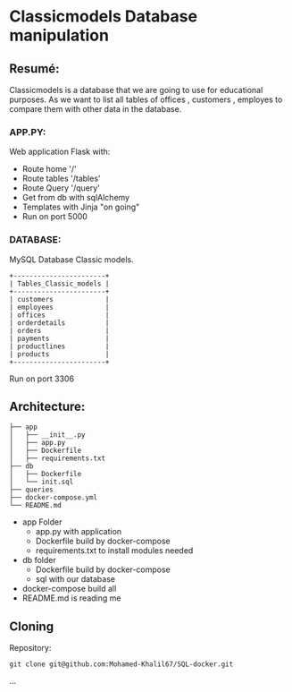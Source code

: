 # Classicmodels Database manipulation

## Resumé:

Classicmodels is a database that we are going to use for educational purposes. As we want to list all tables of offices , customers , employes to compare them with other data in the database.

### APP.PY:
Web application Flask with:
* Route home '/'
* Route tables '/tables'
* Route Query '/query'
* Get from db with sqlAlchemy
* Templates with Jinja "on going"
* Run on port 5000

### DATABASE:
MySQL Database Classic models.

```
+-----------------------+
| Tables_Classic_models |
+-----------------------+
| customers             |
| employees             |
| offices               |
| orderdetails          |
| orders                |
| payments              |
| productlines          |
| products              |
+-----------------------+

```
Run on port 3306

## Architecture:
```
├── app
│   ├── __init__.py
│   ├── app.py
│   ├── Dockerfile
│   ├── requirements.txt
├── db
│   ├── Dockerfile
│   └── init.sql
├── queries
├── docker-compose.yml
└── README.md
```

* app Folder
    * app.py with application
    * Dockerfile build by docker-compose
    * requirements.txt to install modules needed
* db folder
    * Dockerfile build by docker-compose
    * sql with our database
* docker-compose build all
* README.md is reading me


## Cloning

Repository:
```
git clone git@github.com:Mohamed-Khalil67/SQL-docker.git

```
...
